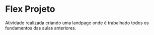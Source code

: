 # Flex Projeto

Atividade realizada criando uma landpage onde é trabalhado todos os fundamentos das aulas anteriores.